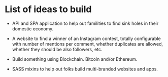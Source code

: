 # List of ideas to build

- API and SPA application to help out familities to find sink holes in their domestic economy.

- A website to find a winner of an Instagram contest, totally configurable with number of mentions per comment, whether duplicates are allowed, whether they should be also followers, etc.

- Build something using Blockchain. Bitcoin and/or Ethereum.

- SASS mixins to help out folks build multi-branded websites and apps.
